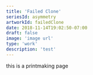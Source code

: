 ```yaml
---
title: 'Failed Clone'
seriesId: asymmetry
artworkId: failedClone
date: 2018-11-14T19:02:50-07:00
draft: false
image: 'image url'
type: 'work'
description: 'test'
---
```


this is a printmaking page
